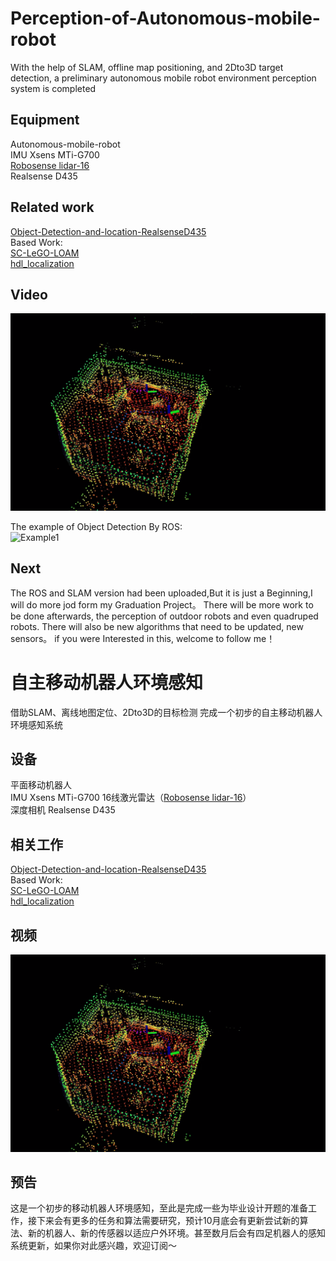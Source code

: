 # Perception-of-Autonomous-mobile-robot
With the help of SLAM, offline map positioning, and 2Dto3D target detection, a preliminary autonomous mobile robot environment perception system is completed
## Equipment
Autonomous-mobile-robot  
IMU Xsens MTi-G700   
[Robosense lidar-16 ](https://github.com/RoboSense-LiDAR/rs_driver)   
Realsense D435  
## Related work
[Object-Detection-and-location-RealsenseD435
](https://github.com/Mazhichaoruya/Object-Detection-and-location-RealsenseD435)  
Based Work:  
[SC-LeGO-LOAM](https://github.com/irapkaist/SC-LeGO-LOAM)  
[hdl_localization](https://github.com/koide3/hdl_localization)  
## Video  

[![Watch the video](https://github.com/Mazhichaoruya/Perception-of-Autonomous-mobile-robot/blob/master/image/image.png)](https://www.youtube.com/watch?v=VE7d3ZQzOLY&t=19s)

The example of Object Detection By ROS:  
![Example1](https://github.com/Mazhichaoruya/ROS-Object-Detection-2Dto3D-RealsenseD435/blob/master/gif/realsense_1.gif)
## Next
The ROS and SLAM version had been uploaded,But it is just a Beginning,I will do more jod form my Graduation Project。
There will be more work to be done afterwards, the perception of outdoor robots and even quadruped robots. There will also be new algorithms that need to be updated, new sensors。
if you were Interested in this, welcome to follow me！

# 自主移动机器人环境感知
借助SLAM、离线地图定位、2Dto3D的目标检测 完成一个初步的自主移动机器人环境感知系统
## 设备
平面移动机器人  
IMU Xsens MTi-G700 
16线激光雷达（[Robosense lidar-16](https://github.com/RoboSense-LiDAR/rs_driver)）  
深度相机 Realsense D435

## 相关工作
[Object-Detection-and-location-RealsenseD435
](https://github.com/Mazhichaoruya/Object-Detection-and-location-RealsenseD435)  
Based Work:  
[SC-LeGO-LOAM](https://github.com/irapkaist/SC-LeGO-LOAM)  
[hdl_localization](https://github.com/koide3/hdl_localization)  
## 视频
[![Watch the video](https://github.com/Mazhichaoruya/Perception-of-Autonomous-mobile-robot/blob/master/image/image.png)](https://www.bilibili.com/video/BV1ND4y1d758)
## 预告
这是一个初步的移动机器人环境感知，至此是完成一些为毕业设计开题的准备工作，接下来会有更多的任务和算法需要研究，预计10月底会有更新尝试新的算法、新的机器人、新的传感器以适应户外环境。甚至数月后会有四足机器人的感知系统更新，如果你对此感兴趣，欢迎订阅～
